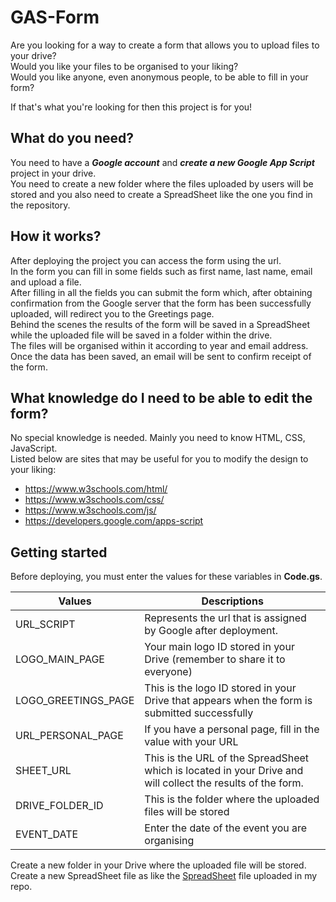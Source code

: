# GAS-Form

Are you looking for a way to create a form that allows you to upload files to your drive? <br>
Would you like your files to be organised to your liking? <br>
Would you like anyone, even anonymous people, to be able to fill in your form? <br>

If that's what you're looking for then this project is for you!

## What do you need?

You need to have a <i>**Google account**</i> and _**create a new Google App Script**_ project in your drive. <br>
You need to create a new folder where the files uploaded by users will be stored and you also need to create a SpreadSheet like the one you find in the repository.

## How it works?

After deploying the project you can access the form using the url.<br>
In the form you can fill in some fields such as first name, last name, email and upload a file. <br> 
After filling in all the fields you can submit the form which, after obtaining confirmation from the Google server that the form has been successfully uploaded, will redirect you to the Greetings page. <br>
Behind the scenes the results of the form will be saved in a SpreadSheet while the uploaded file will be saved in a folder within the drive.<br>
The files will be organised within it according to year and email address. <br>
Once the data has been saved, an email will be sent to confirm receipt of the form. 

## What knowledge do I need to be able to edit the form?

No special knowledge is needed. Mainly you need to know HTML, CSS, JavaScript. <br>
Listed below are sites that may be useful for you to modify the design to your liking:

* https://www.w3schools.com/html/
* https://www.w3schools.com/css/
* https://www.w3schools.com/js/
* https://developers.google.com/apps-script

## Getting started

Before deploying, you must enter the values for these variables in **Code.gs**.

Values | Descriptions
------------ | -------------
URL_SCRIPT | Represents the url that is assigned by Google after deployment.
LOGO_MAIN_PAGE | Your main logo ID stored in your Drive (remember to share it to everyone)
LOGO_GREETINGS_PAGE | This is the logo ID stored in your Drive that appears when the form is submitted successfully
URL_PERSONAL_PAGE | If you have a personal page, fill in the value with your URL
SHEET_URL | This is the URL of the SpreadSheet which is located in your Drive and will collect the results of the form. 
DRIVE_FOLDER_ID | This is the folder where the uploaded files will be stored
EVENT_DATE | Enter the date of the event you are organising

Create a new folder in your Drive where the uploaded file will be stored. <br>
Create a new SpreadSheet file as like the [SpreadSheet](SpreadSheet.xlsx) file uploaded in my repo.
